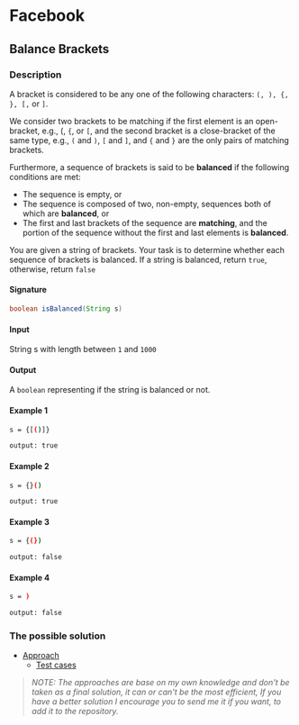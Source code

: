 # Facebook

## Balance Brackets

### Description
A bracket is considered to be any one of the following characters: `(, ), {, }, [,` or `]`.

We consider two brackets to be matching if the first element is an open-bracket, e.g., (, `{`, or `[`, and the second bracket is a close-bracket of the same type, e.g., `(` and `)`, `[` and `]`, and `{` and `}` are the only pairs of matching brackets.

Furthermore, a sequence of brackets is said to be **balanced** if the following conditions are met:

* The sequence is empty, or
* The sequence is composed of two, non-empty, sequences both of which are **balanced**, or
* The first and last brackets of the sequence are **matching**, and the portion of the sequence without the first and last elements is **balanced**.

You are given a string of brackets. Your task is to determine whether each sequence of brackets is balanced. If a string is balanced, return `true`, otherwise, return `false`

#### Signature

```java
boolean isBalanced(String s)
```

#### Input

String s with length between `1` and `1000`

#### Output

A `boolean` representing if the string is balanced or not.

#### Example 1
```bash
s = {[()]}

output: true
````

#### Example 2
```bash
s = {}()

output: true
```

#### Example 3
```bash
s = {(})

output: false
```

#### Example 4
```bash
s = )

output: false
```

### The possible solution

* [Approach](BalanceBrackets.java)
  * [Test cases](../../../../../test/java/facebook/interviewpreparation/stacks/BalanceBracketsTest.java)

> *NOTE: The approaches are base on my own knowledge and don't be taken as a final solution, it can or can't be the most efficient, If you have a better solution I encourage you to send me it if you want, to add it to the repository.*